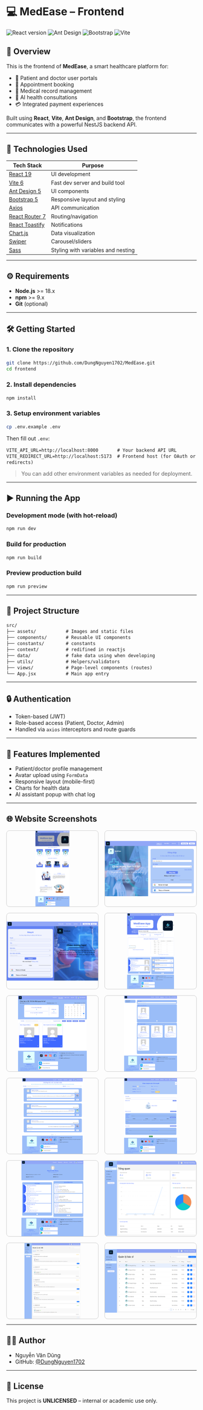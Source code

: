 # 💻 MedEase – Frontend

![React version](https://img.shields.io/badge/React-19.x-blue.svg)
![Ant Design](https://img.shields.io/badge/Ant%20Design-5.x-orange.svg)
![Bootstrap](https://img.shields.io/badge/Bootstrap-5.x-purple.svg)
![Vite](https://img.shields.io/badge/Vite-6.x-yellow.svg)

## 📌 Overview

This is the frontend of **MedEase**, a smart healthcare platform for:

- 👤 Patient and doctor user portals
- 📅 Appointment booking
- 📁 Medical record management
- 🤖 AI health consultations
- 💳 Integrated payment experiences

Built using **React**, **Vite**, **Ant Design**, and **Bootstrap**, the frontend communicates with a powerful NestJS backend API.

---

## 🧰 Technologies Used

| Tech Stack | Purpose |
|------------|---------|
| [React 19](https://react.dev) | UI development |
| [Vite 6](https://vitejs.dev) | Fast dev server and build tool |
| [Ant Design 5](https://ant.design/) | UI components |
| [Bootstrap 5](https://getbootstrap.com/) | Responsive layout and styling |
| [Axios](https://axios-http.com/) | API communication |
| [React Router 7](https://reactrouter.com/) | Routing/navigation |
| [React Toastify](https://fkhadra.github.io/react-toastify/) | Notifications |
| [Chart.js](https://www.chartjs.org/) | Data visualization |
| [Swiper](https://swiperjs.com/) | Carousel/sliders |
| [Sass](https://sass-lang.com/) | Styling with variables and nesting |

---

## ⚙️ Requirements

- **Node.js** >= 18.x
- **npm** >= 9.x
- **Git** (optional)

---

## 🛠️ Getting Started

### 1. Clone the repository

```bash
git clone https://github.com/DungNguyen1702/MedEase.git
cd frontend
```

### 2. Install dependencies

```bash
npm install
```

### 3. Setup environment variables

```bash
cp .env.example .env
```

Then fill out `.env`:

```env
VITE_API_URL=http://localhost:8000       # Your backend API URL
VITE_REDIRECT_URL=http://localhost:5173  # Frontend host (for OAuth or redirects)
```

> You can add other environment variables as needed for deployment.

---

## ▶️ Running the App

### Development mode (with hot-reload)

```bash
npm run dev
```

### Build for production

```bash
npm run build
```

### Preview production build

```bash
npm run preview
```

---

## 📁 Project Structure

```
src/
├── assets/           # Images and static files
├── components/       # Reusable UI components
├── constants/        # constants
├── context/          # redifined in reactjs
├── data/             # fake data using when developing
├── utils/            # Helpers/validators
├── views/            # Page-level components (routes)
└── App.jsx           # Main app entry
```

---

## 🔒 Authentication

- Token-based (JWT)
- Role-based access (Patient, Doctor, Admin)
- Handled via `axios` interceptors and route guards

---

## 📑 Features Implemented

- Patient/doctor profile management
- Avatar upload using `FormData`
- Responsive layout (mobile-first)
- Charts for health data
- AI assistant popup with chat log

---
## 🌐 Website Screenshots

<div style="display: grid; grid-template-columns: repeat(auto-fit, minmax(200px, 1fr)); gap: 16px;">

  <div style="display: flex; justify-content: center; align-items: center; overflow: hidden; height: 200px; border: 1px solid #ccc; border-radius: 8px;">
    <img src="../demo/website/1.png" alt="Website Demo 1" style="max-width: 100%; max-height: 100%;">
  </div>
  <div style="display: flex; justify-content: center; align-items: center; overflow: hidden; height: 200px; border: 1px solid #ccc; border-radius: 8px;">
    <img src="../demo/website/2.png" alt="Website Demo 2" style="max-width: 100%; max-height: 100%;">
  </div>
  <div style="display: flex; justify-content: center; align-items: center; overflow: hidden; height: 200px; border: 1px solid #ccc; border-radius: 8px;">
    <img src="../demo/website/3.png" alt="Website Demo 3" style="max-width: 100%; max-height: 100%;">
  </div>
  <div style="display: flex; justify-content: center; align-items: center; overflow: hidden; height: 200px; border: 1px solid #ccc; border-radius: 8px;">
    <img src="../demo/website/4.png" alt="Website Demo 4" style="max-width: 100%; max-height: 100%;">
  </div>
  <div style="display: flex; justify-content: center; align-items: center; overflow: hidden; height: 200px; border: 1px solid #ccc; border-radius: 8px;">
    <img src="../demo/website/5.png" alt="Website Demo 5" style="max-width: 100%; max-height: 100%;">
  </div>
  <div style="display: flex; justify-content: center; align-items: center; overflow: hidden; height: 200px; border: 1px solid #ccc; border-radius: 8px;">
    <img src="../demo/website/6.png" alt="Website Demo 6" style="max-width: 100%; max-height: 100%;">
  </div>
  <div style="display: flex; justify-content: center; align-items: center; overflow: hidden; height: 200px; border: 1px solid #ccc; border-radius: 8px;">
    <img src="../demo/website/7.png" alt="Website Demo 7" style="max-width: 100%; max-height: 100%;">
  </div>
  <div style="display: flex; justify-content: center; align-items: center; overflow: hidden; height: 200px; border: 1px solid #ccc; border-radius: 8px;">
    <img src="../demo/website/8.png" alt="Website Demo 8" style="max-width: 100%; max-height: 100%;">
  </div>
  <div style="display: flex; justify-content: center; align-items: center; overflow: hidden; height: 200px; border: 1px solid #ccc; border-radius: 8px;">
    <img src="../demo/website/9.png" alt="Website Demo 9" style="max-width: 100%; max-height: 100%;">
  </div>
  <div style="display: flex; justify-content: center; align-items: center; overflow: hidden; height: 200px; border: 1px solid #ccc; border-radius: 8px;">
    <img src="../demo/website/10.png" alt="Website Demo 10" style="max-width: 100%; max-height: 100%;">
  </div>
  <div style="display: flex; justify-content: center; align-items: center; overflow: hidden; height: 200px; border: 1px solid #ccc; border-radius: 8px;">
    <img src="../demo/website/11.png" alt="Website Demo 11" style="max-width: 100%; max-height: 100%;">
  </div>
  <div style="display: flex; justify-content: center; align-items: center; overflow: hidden; height: 200px; border: 1px solid #ccc; border-radius: 8px;">
    <img src="../demo/website/12.png" alt="Website Demo 12" style="max-width: 100%; max-height: 100%;">
  </div>

</div>

---

## 👨‍💻 Author

- Nguyễn Văn Dũng  
- GitHub: [@DungNguyen1702](https://github.com/DungNguyen1702)

---

## 📄 License

This project is **UNLICENSED** – internal or academic use only.
